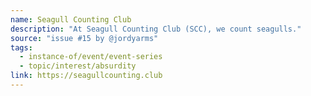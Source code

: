 ```yaml
---
name: Seagull Counting Club
description: "At Seagull Counting Club (SCC), we count seagulls."
source: "issue #15 by @jordyarms"
tags:
  - instance-of/event/event-series
  - topic/interest/absurdity
link: https://seagullcounting.club
---
```


<!-- Community added from GitHub issue #15 -->
